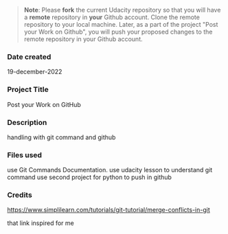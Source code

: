 >**Note**: Please **fork** the current Udacity repository so that you will have a **remote** repository in **your** Github account. Clone the remote repository to your local machine. Later, as a part of the project "Post your Work on Github", you will push your proposed changes to the remote repository in your Github account.

### Date created
19-december-2022

### Project Title
Post your Work on GitHub

### Description
handling with git command and github 

### Files used
use Git Commands Documentation.
use udacity lesson to understand git command 
use second project for python to push in github

### Credits
https://www.simplilearn.com/tutorials/git-tutorial/merge-conflicts-in-git

that link inspired for me 